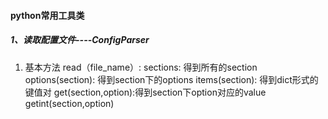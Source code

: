 #### python常用工具类

##### 1、读取配置文件----ConfigParser 
1. 基本方法
    read（file_name）:
    sections:           得到所有的section
    options(section):   得到section下的options
    items(section):     得到dict形式的键值对
    get(section,option):得到section下option对应的value
    getint(section,option)









